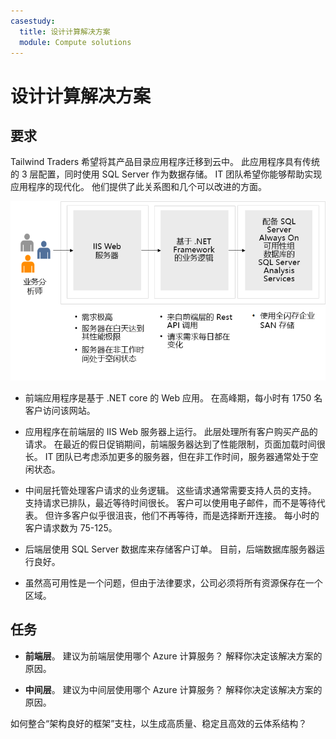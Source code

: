 ```yaml
---
casestudy:
  title: 设计计算解决方案
  module: Compute solutions
---
```


# <a name="design-a-compute-solution"></a>设计计算解决方案

## <a name="requirements"></a>要求

Tailwind Traders 希望将其产品目录应用程序迁移到云中。 此应用程序具有传统的 3 层配置，同时使用 SQL Server 作为数据存储。 IT 团队希望你能够帮助实现应用程序的现代化。 他们提供了此关系图和几个可以改进的方面。 

![计算体系结构](media/compute.png)

* 前端应用程序是基于 .NET core 的 Web 应用。 在高峰期，每小时有 1750 名客户访问该网站。 

* 应用程序在前端层的 IIS Web 服务器上运行。 此层处理所有客户购买产品的请求。 在最近的假日促销期间，前端服务器达到了性能限制，页面加载时间很长。 IT 团队已考虑添加更多的服务器，但在非工作时间，服务器通常处于空闲状态。

* 中间层托管处理客户请求的业务逻辑。 这些请求通常需要支持人员的支持。 支持请求已排队，最近等待时间很长。 客户可以使用电子邮件，而不是等待代表。 但许多客户似乎很沮丧，他们不再等待，而是选择断开连接。 每小时的客户请求数为 75-125。 

* 后端层使用 SQL Server 数据库来存储客户订单。 目前，后端数据库服务器运行良好。

* 虽然高可用性是一个问题，但由于法律要求，公司必须将所有资源保存在一个区域。

## <a name="tasks"></a>任务

* **前端层**。 建议为前端层使用哪个 Azure 计算服务？ 解释你决定该解决方案的原因。 

* **中间层**。 建议为中间层使用哪个 Azure 计算服务？ 解释你决定该解决方案的原因。 

如何整合“架构良好的框架”支柱，以生成高质量、稳定且高效的云体系结构？
